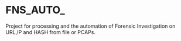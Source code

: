 FNS_AUTO_
=========

Project for processing and the automation of Forensic Investigation on URL,IP and HASH from file or PCAPs.
